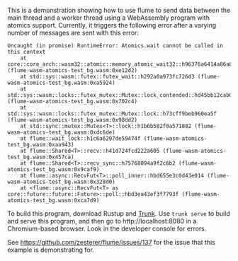 This is a demonstration showing how to use flume to send data between the main thread and a worker thread using a WebAssembly program with atomics support. Currently, it triggers the following error after a varying number of messages are sent with this error:

```
Uncaught (in promise) RuntimeError: Atomics.wait cannot be called in this context
    at core::core_arch::wasm32::atomic::memory_atomic_wait32::h96376a6414a86a87 (flume-wasm-atomics-test_bg.wasm:0xe12d2)
    at std::sys::wasm::futex::futex_wait::h292a0a973fc726d3 (flume-wasm-atomics-test_bg.wasm:0xa5924)
    at std::sys::wasm::locks::futex_mutex::Mutex::lock_contended::hd45bb12cab0c22e6 (flume-wasm-atomics-test_bg.wasm:0x702c4)
    at std::sys::wasm::locks::futex_mutex::Mutex::lock::h73cff9beb960ea5f (flume-wasm-atomics-test_bg.wasm:0x98dd2)
    at std::sync::mutex::Mutex<T>::lock::h1b6b582f0a571882 (flume-wasm-atomics-test_bg.wasm:0xdc6de)
    at flume::wait_lock::h1c6a6297de59474f (flume-wasm-atomics-test_bg.wasm:0xaa943)
    at flume::Shared<T>::recv::h41d724fcd222a605 (flume-wasm-atomics-test_bg.wasm:0x457ca)
    at flume::Shared<T>::recv_sync::h75768094a9f2c6b2 (flume-wasm-atomics-test_bg.wasm:0x9caf9)
    at flume::async::RecvFut<T>::poll_inner::hbd655e3c0d43e014 (flume-wasm-atomics-test_bg.wasm:0x328d0)
    at <flume::async::RecvFut<T> as core::future::future::Future>::poll::hbd3ea43ef3f7793f (flume-wasm-atomics-test_bg.wasm:0xca7d9)
```

To build this program, download Rustup and [Trunk](https://github.com/thedodd/trunk). Use `trunk serve` to build and serve this program, and then go to http://localhost:8080 in a Chromium-based browser. Look in the developer console for errors.

See https://github.com/zesterer/flume/issues/137 for the issue that this example is demonstrating for.
